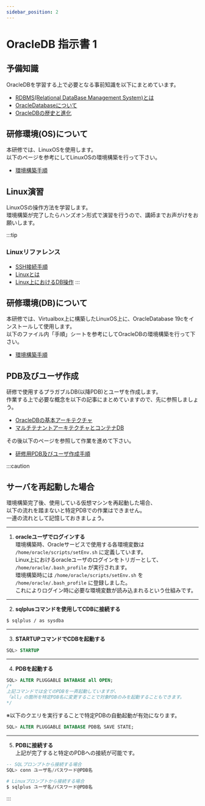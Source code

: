 ```yaml
---
sidebar_position: 2
---
```


# OracleDB 指示書 1

## 予備知識  

OracleDBを学習する上で必要となる事前知識を以下にまとめています。  
- [RDBMS(Relational DataBase Management System)とは](./reading/page1.md)
- [OracleDatabaseについて](./reading/page2.md)
- [OracleDBの歴史と進化](./reading/page10.md)


## 研修環境(OS)について

本研修では、LinuxOSを使用します。    
以下のページを参考にしてLinuxOSの環境構築を行って下さい。

- [環境構築手順](./manual/page1.md)

## Linux演習

LinuxOSの操作方法を学習します。  
環境構築が完了したらハンズオン形式で演習を行うので、講師までお声がけをお願いします。  

:::tip
### Linuxリファレンス
- [SSH接続手順](./manual/page2.md)
- [Linuxとは](./reading/page6.md)
- [Linux上におけるDB操作](./reading/page7.md)
:::

## 研修環境(DB)について

本研修では、Virtualbox上に構築したLinuxOS上に、OracleDatabase 19cをインストールして使用します。  
以下のファイル内「手順」シートを参考にしてOracleDBの環境構築を行って下さい。

- [環境構築手順](./files/alma_oracle_dev_cs.xlsx)

## PDB及びユーザ作成
研修で使用するプラガブルDB(以降PDB)とユーザを作成します。  
作業する上で必要な概念を以下の記事にまとめていますので、先に参照しましょう。

- [OracleDBの基本アーキテクチャ](./reading/page3.md)
- [マルチテナントアーキテクチャとコンテナDB](./reading/page4.md)

その後以下のページを参照して作業を進めて下さい。

- [研修用PDB及びユーザ作成手順](./manual/page3.md)

:::caution
## サーバを再起動した場合

環境構築完了後、使用している仮想マシンを再起動した場合、  
以下の流れを踏まないと特定PDBでの作業はできません。  
一連の流れとして記憶しておきましょう。

--- 

1. **oracleユーザでログインする**  
環境構築時、Oracleサービスで使用する各環境変数は `/home/oracle/scripts/setEnv.sh` に定義しています。  
Linux上におけるoracleユーザのログインをトリガーとして、 `/home/oracle/.bash_profile` が実行されます。  
環境構築時には `/home/oracle/scripts/setEnv.sh` を `/home/oracle/.bash_profile` に登録しました。  
これによりログイン時に必要な環境変数が読み込まれるという仕組みです。

---

2. **sqlplusコマンドを使用してCDBに接続する**  
```bash
$ sqlplus / as sysdba
```

---

3. **STARTUPコマンドでCDBを起動する**  
```sql
SQL> STARTUP
```

---

4. **PDBを起動する**  
```sql
SQL> ALTER PLUGGABLE DATABASE all OPEN;
/*
上記コマンドでは全てのPDBを一斉起動していますが、
「all」の箇所を特定PDB名に変更することで対象PDBのみを起動することもできます。
*/
```

※以下のクエリを実行することで特定PDBの自動起動が有効になります。

```sql
SQL> ALTER PLUGGABLE DATABASE PDB名 SAVE STATE;
```

---

5. **PDBに接続する**  
上記が完了すると特定のPDBへの接続が可能です。
```sql
-- SQLプロンプトから接続する場合
SQL> conn ユーザ名/パスワード@PDB名
```
```bash
# Linuxプロンプトから接続する場合
$ sqlplus ユーザ名/パスワード@PDB名
```

:::



